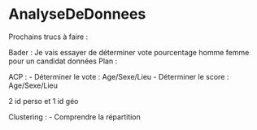 # AnalyseDeDonnees

Prochains trucs à faire : 

Bader :
    Je vais essayer de déterminer vote pourcentage homme femme pour un candidat données Plan : 



ACP : 
    - Déterminer le vote : Age/Sexe/Lieu
    - Déterminer le score : Age/Sexe/Lieu

2 id perso et 1 id géo

Clustering :
    - Comprendre la répartition